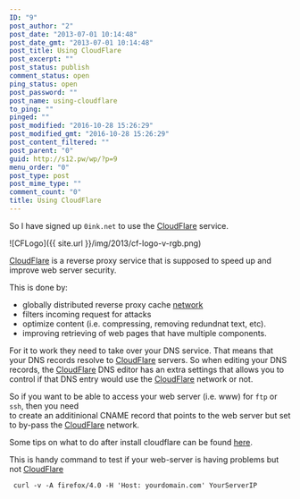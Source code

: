 ```yaml
---
ID: "9"
post_author: "2"
post_date: "2013-07-01 10:14:48"
post_date_gmt: "2013-07-01 10:14:48"
post_title: Using CloudFlare
post_excerpt: ""
post_status: publish
comment_status: open
ping_status: open
post_password: ""
post_name: using-cloudflare
to_ping: ""
pinged: ""
post_modified: "2016-10-28 15:26:29"
post_modified_gmt: "2016-10-28 15:26:29"
post_content_filtered: ""
post_parent: "0"
guid: http://s12.pw/wp/?p=9
menu_order: "0"
post_type: post
post_mime_type: ""
comment_count: "0"
title: Using CloudFlare
---
```


So I have signed up `0ink.net` to use the [CloudFlare](http://www.cloudflare.com "CloudFlare") service.

![CFLogo]({{ site.url }}/img/2013/cf-logo-v-rgb.png)

[CloudFlare](http://www.cloudflare.com "CloudFlare") is a reverse proxy service that is supposed to speed up and improve web server security.

This is done by:

*   globally distributed reverse proxy cache [network](http://www.cloudflare.com/system-status.html "Cloudflare status")
*   filters incoming request for attacks
*   optimize content (i.e. compressing, removing redundnat text, etc).
*   improving retrieving of web pages that have multiple components.

For it to work they need to take over your DNS service. That means that your DNS records resolve to [CloudFlare](http://www.cloudflare.com "CloudFlare") servers. So when editing your DNS records, the [CloudFlare](http://www.cloudflare.com "CloudFlare") DNS editor has an extra settings that allows you to control if that DNS entry would use the [CloudFlare](http://www.cloudflare.com "CloudFlare") network or not.

So if you want to be able to access your web server (i.e. www) for `ftp` or `ssh`, then you need  
to create an additinional CNAME record that points to the web server but set to by-pass the [CloudFlare](http://www.cloudflare.com "CloudFlare") network.

Some tips on what to do after install cloudflare can be found [here](http://blog.cloudflare.com/top-tips-after-installing-cloudflare "Tips on using Cloudflare").

This is handy command to test if your web-server is having problems but not [CloudFlare](http://www.cloudflare.com "CloudFlare")

     curl -v -A firefox/4.0 -H 'Host: yourdomain.com' YourServerIP
